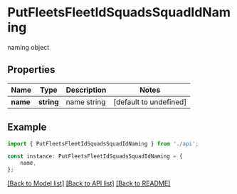 # PutFleetsFleetIdSquadsSquadIdNaming

naming object

## Properties

Name | Type | Description | Notes
------------ | ------------- | ------------- | -------------
**name** | **string** | name string | [default to undefined]

## Example

```typescript
import { PutFleetsFleetIdSquadsSquadIdNaming } from './api';

const instance: PutFleetsFleetIdSquadsSquadIdNaming = {
    name,
};
```

[[Back to Model list]](../README.md#documentation-for-models) [[Back to API list]](../README.md#documentation-for-api-endpoints) [[Back to README]](../README.md)
